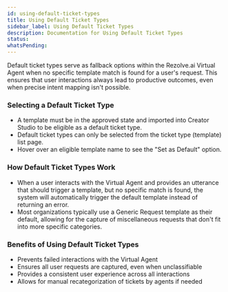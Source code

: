 ```yaml
---
id: using-default-ticket-types
title: Using Default Ticket Types
sidebar_label: Using Default Ticket Types
description: Documentation for Using Default Ticket Types
status: 
whatsPending: 
---
```



Default ticket types serve as fallback options within the Rezolve.ai Virtual Agent when no specific template match is found for a user's request. This ensures that user interactions always lead to productive outcomes, even when precise intent mapping isn't possible.

### Selecting a Default Ticket Type

- A template must be in the approved state and imported into Creator Studio to be eligible as a default ticket type.
- Default ticket types can only be selected from the ticket type (template) list page.
- Hover over an eligible template name to see the "Set as Default" option.

### How Default Ticket Types Work

- When a user interacts with the Virtual Agent and provides an utterance that should trigger a template, but no specific match is found, the system will automatically trigger the default template instead of returning an error.
- Most organizations typically use a Generic Request template as their default, allowing for the capture of miscellaneous requests that don't fit into more specific categories.

### Benefits of Using Default Ticket Types

- Prevents failed interactions with the Virtual Agent
- Ensures all user requests are captured, even when unclassifiable
- Provides a consistent user experience across all interactions
- Allows for manual recategorization of tickets by agents if needed
